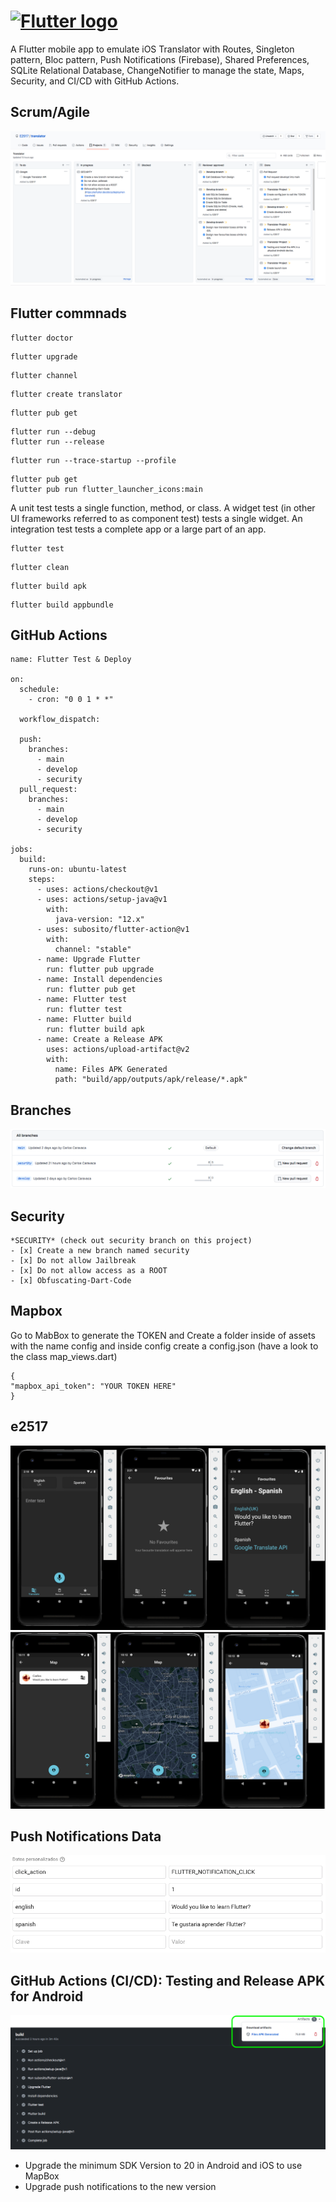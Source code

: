 # [![Flutter logo][]][flutter.dev]

A Flutter mobile app to emulate iOS Translator with Routes, Singleton pattern, Bloc pattern, Push Notifications (Firebase), Shared Preferences, SQLite Relational Database, ChangeNotifier to manage the state, Maps, Security, and CI/CD with GitHub Actions.

## Scrum/Agile

![agile][]

## Flutter commnads

```
flutter doctor
```

```
flutter upgrade
```

```
flutter channel
```

```
flutter create translator
```

```
flutter pub get
```

```
flutter run --debug
flutter run --release
```

```
flutter run --trace-startup --profile

```

```
flutter pub get
flutter pub run flutter_launcher_icons:main
```

A unit test tests a single function, method, or class.
A widget test (in other UI frameworks referred to as component test) tests a single widget.
An integration test tests a complete app or a large part of an app.

```
flutter test
```

```
flutter clean
```

```
flutter build apk
```

```
flutter build appbundle
```
## GitHub Actions

```
name: Flutter Test & Deploy

on:
  schedule:
    - cron: "0 0 1 * *"

  workflow_dispatch:

  push:
    branches:
      - main
      - develop
      - security
  pull_request:
    branches:
      - main
      - develop
      - security

jobs:
  build:
    runs-on: ubuntu-latest
    steps:
      - uses: actions/checkout@v1
      - uses: actions/setup-java@v1
        with:
          java-version: "12.x"
      - uses: subosito/flutter-action@v1
        with:
          channel: "stable"
      - name: Upgrade Flutter
        run: flutter pub upgrade
      - name: Install dependencies
        run: flutter pub get
      - name: Flutter test
        run: flutter test
      - name: Flutter build
        run: flutter build apk
      - name: Create a Release APK
        uses: actions/upload-artifact@v2
        with:
          name: Files APK Generated
          path: "build/app/outputs/apk/release/*.apk"
```

## Branches

![branches][]

## Security

```
*SECURITY* (check out security branch on this project)
- [x] Create a new branch named security 
- [x] Do not allow Jailbreak 
- [x] Do not allow access as a ROOT
- [x] Obfuscating-Dart-Code 

```

## Mapbox

Go to MabBox to generate the TOKEN and Create a folder inside of assets with the name config and inside config create a config.json (have a look to the class map_views.dart)

```
{
"mapbox_api_token": "YOUR TOKEN HERE"
}
```

## e2517

![flutter][]
![map][]

## Push Notifications Data

![develop][]

## GitHub Actions (CI/CD): Testing and Release APK for Android

![github][]

[flutter logo]: https://raw.githubusercontent.com/flutter/website/master/src/_assets/image/flutter-lockup.png
[flutter.dev]: https://flutter.dev
[dart platform diagram]: https://github.com/flutter/website/blob/master/src/images/homepage/dart-diagram-small.png
[flutter]: https://github.com/E2517/images/blob/main/images/translator/translator.png
[map]: https://github.com/E2517/images/blob/main/images/translator/mapboxgithub.png
[github]: https://github.com/E2517/images/blob/main/images/translator/githubactions.png
[develop]: https://github.com/E2517/images/blob/main/images/translator/develop.png
[branches]: https://github.com/E2517/images/blob/main/images/translator/branches.png
[agile]: https://github.com/E2517/images/blob/main/images/translator/agile.png

- Upgrade the minimum SDK Version to 20 in Android and iOS to use MapBox
- Upgrade push notifications to the new version 

